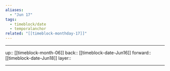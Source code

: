 ```yaml
---
aliases:
  - "Jun 17"
tags:
  - timeblock/date
  - temporalanchor
related: "[[timeblock-monthday-17]]"
---
```




***

up:: [[timeblock-month-06]]
back:: [[timeblock-date-Jun16]]
forward:: [[timeblock-date-Jun18]]
layer:: 

***
